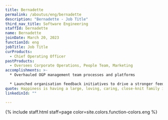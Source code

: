 ```yaml
---
title: Bernadette
permalink: /aboutus/eng/bernadette
description: "Bernadette - Job Title"
third_nav_title: Software Engineering
staffId: bernadette
name: Bernadette
joinDate: March 20, 2023
functionId: eng
jobTitle: Job Title
curProducts:
  - Chief Operating Officer
pastProducts:
  - Oversees Corporate Operations, People Team, Marketing
accomplishments: >-
  * Overhauled OGP management team processes and platforms

  * Launched organisation feedback initiatives to drive a stronger feedback culture across OGP
quote: Happiness is having a large, loving, caring, close-knit family in another city.
linkedinId: ""

---
```


{% include staff.html staff=page color=site.colors.function-colors.eng %}
